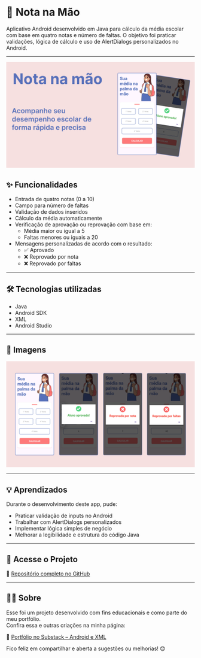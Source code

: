 # 📱 Nota na Mão

Aplicativo Android desenvolvido em Java para cálculo da média escolar com base em quatro notas e número de faltas. O objetivo foi praticar validações, lógica de cálculo e uso de AlertDialogs personalizados no Android.

---

![Telas](./images/cover.png)  

## ✨ Funcionalidades

- Entrada de quatro notas (0 a 10)
- Campo para número de faltas
- Validação de dados inseridos
- Cálculo da média automaticamente
- Verificação de aprovação ou reprovação com base em:
  - Média maior ou igual a 5
  - Faltas menores ou iguais a 20
- Mensagens personalizadas de acordo com o resultado:
  - ✅ Aprovado
  - ❌ Reprovado por nota
  - ❌ Reprovado por faltas

---

## 🛠 Tecnologias utilizadas

- Java
- Android SDK
- XML
- Android Studio

---

## 📸 Imagens

![Telas](./images/telas.png)  

---

## 💡 Aprendizados

Durante o desenvolvimento deste app, pude:

- Praticar validação de inputs no Android
- Trabalhar com AlertDialogs personalizados
- Implementar lógica simples de negócio
- Melhorar a legibilidade e estrutura do código Java

---

## 📂 Acesse o Projeto

🔗 [Repositório completo no GitHub](https://github.com/seuusuario/notanamao)

---

## 🙋‍♀️ Sobre

Esse foi um projeto desenvolvido com fins educacionais e como parte do meu portfólio.  
Confira essa e outras criações na minha página:

🔗 [Portfólio no Substack – Android e XML](https://thamiressarges.substack.com/s/android-xml)

Fico feliz em compartilhar e aberta a sugestões ou melhorias! 😊

